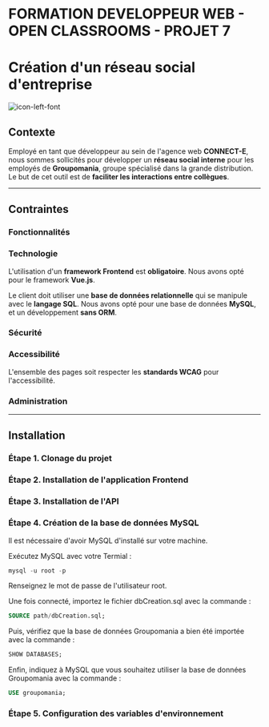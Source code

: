 # FORMATION DEVELOPPEUR WEB - OPEN CLASSROOMS - PROJET 7 #
# Création d'un réseau social d'entreprise #
![icon-left-font](https://user-images.githubusercontent.com/94392055/164500842-1c6d96bb-27e4-40d9-8a29-4da945ed2ee4.png)

## Contexte ##

Employé en tant que développeur au sein de l'agence web **CONNECT-E**, nous sommes sollicités pour développer un **réseau social interne** pour les employés de **Groupomania**, groupe spécialisé dans la grande distribution.
Le but de cet outil est de **faciliter les interactions entre collègues**.

***

## Contraintes ##

### Fonctionnalités ###

### Technologie ###

L'utilisation d'un **framework Frontend** est **obligatoire**. Nous avons opté pour le framework **Vue.js**.

Le client doit utiliser une **base de données relationnelle** qui se manipule avec le **langage SQL**. Nous avons opté pour une base de données **MySQL**, et un développement **sans ORM**.

### Sécurité ###

### Accessibilité ###

L'ensemble des pages soit respecter les **standards WCAG** pour l'accessibilité.

### Administration ###

***

## Installation ##

### Étape 1. Clonage du projet

### Étape 2. Installation de l'application Frontend ###

### Étape 3. Installation de l'API ###

### Étape 4. Création de la base de données MySQL ###

Il est nécessaire d'avoir MySQL d'installé sur votre machine.

Exécutez MySQL avec votre Termial :

```SQL
mysql -u root -p
```

Renseignez le mot de passe de l'utilisateur root.

Une fois connecté, importez le fichier dbCreation.sql avec la commande :

```SQL
SOURCE path/dbCreation.sql;
``` 

Puis, vérifiez que la base de données Groupomania a bien été importée avec la commande :

```SQL
SHOW DATABASES;
```

Enfin, indiquez à MySQL que vous souhaitez utiliser la base de données Groupomania avec la commande :

```SQL
USE groupomania;
```

### Étape 5. Configuration des variables d'environnement ###
